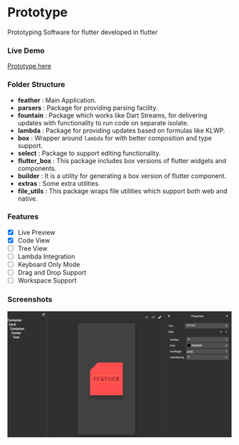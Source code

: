# Prototype

Prototyping Software for flutter developed in flutter

### Live Demo

[Prototype here](https://dhaval15.github.io/prototype.io)

### Folder Structure

- **feather** : Main Application.
- **parsers** : Package for providing parsing facility.
- **fountain** : Package which works like Dart Streams, for delivering updates with functionality to run code on separate isolate.
- **lambda** : Package for providing updates based on formulas like KLWP.
- **box** : Wrapper around `lambda` for with better composition and type support.
- **select** : Package to support editing functionality.
- **flutter_box** : This package includes box versions of flutter widgets and components.
- **builder** : It is a utility for generating a box version of flutter component.
- **extras** : Some extra utilities.
- **file_utils** : This package wraps file utilities which support both web and native.

### Features

- [x] Live Preview
- [x] Code View
- [ ] Tree View
- [ ] Lambda Integration
- [ ] Keyboard Only Mode
- [ ] Drag and Drop Support
- [ ] Workspace Support

### Screenshots

![Live Preview](screenshots/screenshot1.png)
